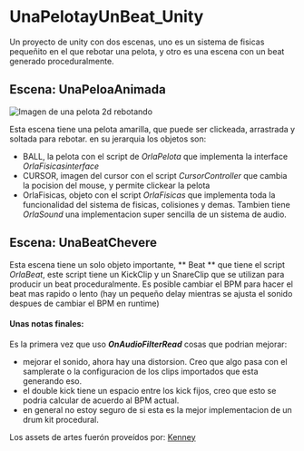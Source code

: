 # UnaPelotayUnBeat_Unity
Un proyecto de unity con dos escenas, uno es un sistema de fisicas pequeñito en el que rebotar una pelota, y otro es una escena con un beat generado proceduralmente. 

## Escena: UnaPeloaAnimada

![Imagen de una pelota 2d rebotando](https://media.giphy.com/media/LNwdFl77Kbu30q3bSv/giphy.gif)

Esta escena tiene una pelota amarilla, que puede ser clickeada, arrastrada y soltada para rebotar. en su jerarquia los objetos son: 

- BALL, la pelota con el script de *OrlaPelota* que implementa la interface *OrlaFisicasinterface* 
- CURSOR, imagen del cursor con el script *CursorController* que cambia la pocision del mouse, y permite clickear la pelota
- OrlaFisicas, objeto con el script *OrlaFisicas* que implementa toda la funcionalidad del sistema de fisicas, colisiones y demas. Tambien tiene *OrlaSound*
una implementacion super sencilla de un sistema de audio. 

## Escena: UnaBeatChevere 

Esta escena tiene un solo objeto importante, ** Beat ** que tiene el script *OrlaBeat*, este script tiene un KickClip y un SnareClip que se utilizan para producir un beat proceduralmente. 
Es posible cambiar el BPM para hacer el beat mas rapido o lento (hay un pequeño delay mientras se ajusta el sonido despues de cambiar el BPM en runtime)

#### Unas notas finales: 

Es la primera vez que uso ***OnAudioFilterRead*** cosas que podrian mejorar: 

- mejorar el sonido, ahora hay una distorsion. Creo que algo pasa con el samplerate o la configuracion de los clips importados que esta generando eso. 
- el double kick tiene un espacio entre los kick fijos, creo que esto se podria calcular de acuerdo al BPM actual. 
- en general no estoy seguro de si esta es la mejor implementacion de un drum kit procedural. 

Los assets de artes fuerón proveídos por: [Kenney](https://www.kenney.nl/assets/scribble-platformer)
